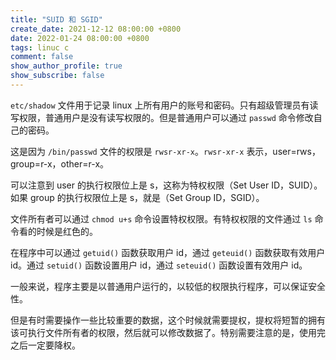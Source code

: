 ```yaml
---
title: "SUID 和 SGID"
create_date: 2021-12-12 08:00:00 +0800
date: 2022-01-24 08:00:00 +0800
tags: linuc c
comment: false
show_author_profile: true
show_subscribe: false
---
```


`etc/shadow` 文件用于记录 linux 上所有用户的账号和密码。只有超级管理员有读写权限，普通用户是没有读写权限的。但是普通用户可以通过 `passwd` 命令修改自己的密码。

这是因为 `/bin/passwd` 文件的权限是 `rwsr-xr-x`。`rwsr-xr-x` 表示，user=rws，group=r-x，other=r-x。

可以注意到 user 的执行权限位上是 s，这称为特权权限（Set User ID，SUID）。如果 group 的执行权限位上是 s，就是（Set Group ID，SGID）。

文件所有者可以通过 `chmod u+s` 命令设置特权权限。有特权权限的文件通过 `ls` 命令看的时候是红色的。

在程序中可以通过 `getuid()` 函数获取用户 id，通过 `geteuid()` 函数获取有效用户 id。通过 `setuid()` 函数设置用户 id，通过 `seteuid()` 函数设置有效用户 id。

一般来说，程序主要是以普通用户运行的，以较低的权限执行程序，可以保证安全性。

但是有时需要操作一些比较重要的数据，这个时候就需要提权，提权将短暂的拥有该可执行文件所有者的权限，然后就可以修改数据了。特别需要注意的是，使用完之后一定要降权。
